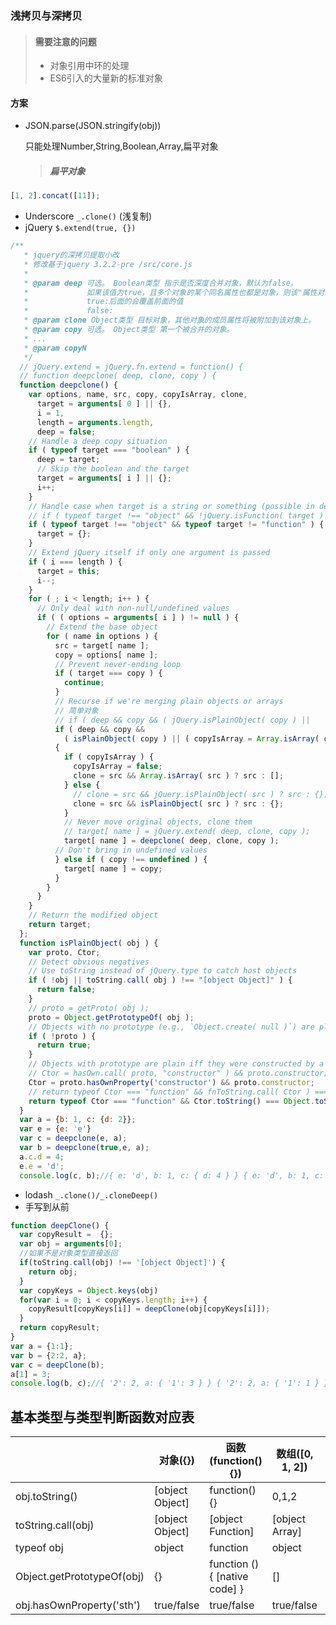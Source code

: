 ### 浅拷贝与深拷贝
> #### 需要注意的问题
> * 对象引用中环的处理
> * ES6引入的大量新的标准对象

#### 方案
* JSON.parse(JSON.stringify(obj))
  
  只能处理Number,String,Boolean,Array,扁平对象
  > ##### 扁平对象

```javascript
[1, 2].concat([11]);
```
* Underscore `_.clone()` (浅复制)
* jQuery `$.extend(true, {})`
```javascript
/**
   * jquery的深拷贝提取小改
   * 修改基于jquery 3.2.2-pre /src/core.js
   * 
   * @param deep 可选。 Boolean类型 指示是否深度合并对象，默认为false。
   *             如果该值为true，且多个对象的某个同名属性也都是对象，则该"属性对象"的属性也将进行合并。
   *             true:后面的会覆盖前面的值
   *             false:
   * @param clone Object类型 目标对象，其他对象的成员属性将被附加到该对象上。
   * @param copy 可选。 Object类型 第一个被合并的对象。
   * ...
   * @param copyN
   */
  // jQuery.extend = jQuery.fn.extend = function() {
  // function deepclone( deep, clone, copy ) {
  function deepclone() {
    var options, name, src, copy, copyIsArray, clone,
      target = arguments[ 0 ] || {},
      i = 1,
      length = arguments.length,
      deep = false;
    // Handle a deep copy situation
    if ( typeof target === "boolean" ) {
      deep = target;
      // Skip the boolean and the target
      target = arguments[ i ] || {};
      i++;
    }
    // Handle case when target is a string or something (possible in deep copy)
    // if ( typeof target !== "object" && !jQuery.isFunction( target ) ) { 
    if ( typeof target !== "object" && typeof target != "function" ) {
      target = {};
    }
    // Extend jQuery itself if only one argument is passed
    if ( i === length ) {
      target = this;
      i--;
    }
    for ( ; i < length; i++ ) {
      // Only deal with non-null/undefined values
      if ( ( options = arguments[ i ] ) != null ) {
        // Extend the base object
        for ( name in options ) {
          src = target[ name ];
          copy = options[ name ];
          // Prevent never-ending loop
          if ( target === copy ) {
            continue;
          }
          // Recurse if we're merging plain objects or arrays
          // 简单对象
          // if ( deep && copy && ( jQuery.isPlainObject( copy ) ||
          if ( deep && copy && 
            ( isPlainObject( copy ) || ( copyIsArray = Array.isArray( copy ) ) ) )
          {
            if ( copyIsArray ) {
              copyIsArray = false;
              clone = src && Array.isArray( src ) ? src : [];
            } else {
              // clone = src && jQuery.isPlainObject( src ) ? src : {};
              clone = src && isPlainObject( src ) ? src : {};
            }
            // Never move original objects, clone them
            // target[ name ] = jQuery.extend( deep, clone, copy );
            target[ name ] = deepclone( deep, clone, copy );
          // Don't bring in undefined values
          } else if ( copy !== undefined ) {
            target[ name ] = copy;
          }
        }
      }
    }
    // Return the modified object
    return target;
  };
  function isPlainObject( obj ) {
    var proto, Ctor;
    // Detect obvious negatives
    // Use toString instead of jQuery.type to catch host objects
    if ( !obj || toString.call( obj ) !== "[object Object]" ) {
      return false;
    }
    // proto = getProto( obj ); 
    proto = Object.getPrototypeOf( obj );
    // Objects with no prototype (e.g., `Object.create( null )`) are plain
    if ( !proto ) {
      return true;
    } 
    // Objects with prototype are plain iff they were constructed by a global Object function
    // Ctor = hasOwn.call( proto, "constructor" ) && proto.constructor;
    Ctor = proto.hasOwnProperty('constructor') && proto.constructor;
    // return typeof Ctor === "function" && fnToString.call( Ctor ) === ObjectFunctionString;
    return typeof Ctor === "function" && Ctor.toString() === Object.toString();
  }
  var a = {b: 1, c: {d: 2}};
  var e = {e: 'e'}
  var c = deepclone(e, a);
  var b = deepclone(true,e, a);
  a.c.d = 4;
  e.e = 'd';
  console.log(c, b);//{ e: 'd', b: 1, c: { d: 4 } } { e: 'd', b: 1, c: { d: 4 } }
```
* lodash `_.clone()/_.cloneDeep()`
* 手写到从前
```javascript
function deepClone() {
  var copyResult =  {};
  var obj = arguments[0];
  //如果不是对象类型直接返回
  if(toString.call(obj) !== '[object Object]') {
    return obj;
  }
  var copyKeys = Object.keys(obj)
  for(var i = 0; i < copyKeys.length; i++) {
    copyResult[copyKeys[i]] = deepClone(obj[copyKeys[i]]);
  }
  return copyResult;
}
var a = {1:1};
var b = {2:2, a};
var c = deepClone(b);
a[1] = 3;
console.log(b, c);//{ '2': 2, a: { '1': 3 } } { '2': 2, a: { '1': 1 } }```
```
## 基本类型与类型判断函数对应表
||对象({})|函数(function(){})|数组([0, 1, 2])|数字(2)|布尔(true)|undefined|null|
|--|--|--|--|--|--|--|--|
|obj.toString()|[object Object]|function(){}|0,1,2|2|true|err|err|
|toString.call(obj)|[object Object]|[object Function]|[object Array]|[object Number]|[object Boolean]|[object Undefined]|[object Null]|
|typeof obj|object|function|object|number|boolean|undefined|object|
|Object.getPrototypeOf(obj)|{}|function () { [native code] }|[]|[Number: 0]|[Boolean: false]|`err`|`err`|
|obj.hasOwnProperty('sth')|true/false|true/false|true/false|false|false|false|false